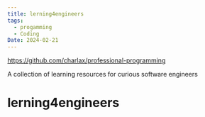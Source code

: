 ```yaml
---
title: lerning4engineers
tags:
  - progamming
  - Coding
Date: 2024-02-21
---
```

https://github.com/charlax/professional-programming

A collection of learning resources for curious software engineers


# lerning4engineers